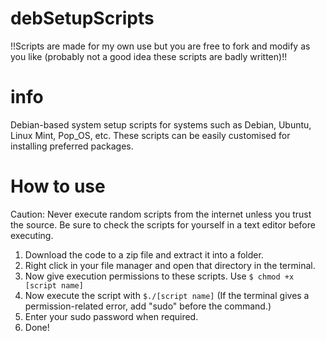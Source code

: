 # debSetupScripts
!!Scripts are made for my own use but you are free to fork and modify as you like (probably not a good idea these scripts are badly written)!!
# info
Debian-based system setup scripts for systems such as Debian, Ubuntu, Linux Mint, Pop_OS, etc. These scripts can be easily customised for installing preferred packages. 
# How to use
Caution: Never execute random scripts from the internet unless you trust the source. Be sure to check the scripts for yourself in a text editor before executing. 
1) Download the code to a zip file and extract it into a folder. 
2) Right click in your file manager and open that directory in the terminal.
3) Now give execution permissions to these scripts. Use ```$ chmod +x [script name]```
4) Now execute the script with ```$./[script name]``` (If the terminal gives a permission-related error, add "sudo" before the command.)
5) Enter your sudo password when required.
6) Done!
